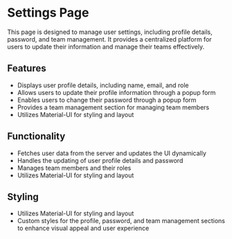 # Settings Page

This page is designed to manage user settings, including profile details, password, and team management. It provides a centralized platform for users to update their information and manage their teams effectively.

## Features

- Displays user profile details, including name, email, and role
- Allows users to update their profile information through a popup form
- Enables users to change their password through a popup form
- Provides a team management section for managing team members
- Utilizes Material-UI for styling and layout

## Functionality

- Fetches user data from the server and updates the UI dynamically
- Handles the updating of user profile details and password
- Manages team members and their roles
- Utilizes Material-UI for styling and layout

## Styling

- Utilizes Material-UI for styling and layout
- Custom styles for the profile, password, and team management sections to enhance visual appeal and user experience
